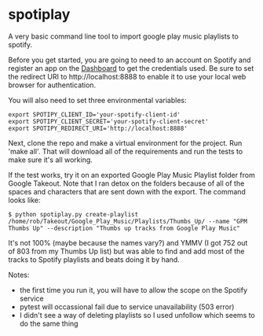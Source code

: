 # spotiplay
A very basic command line tool to import google play music playlists to spotify.

Before you get started, you are going to need to an account on Spotify and register an app on the [Dashboard](https://developer.spotify.com/dashboard/applications) to get the credentials used. Be sure to set the redirect URI to http://localhost:8888 to enable it to use your local web browser for authentication. 

You will also need to set three environmental variables:
```
export SPOTIPY_CLIENT_ID='your-spotify-client-id'
export SPOTIPY_CLIENT_SECRET='your-spotify-client-secret'
export SPOTIPY_REDIRECT_URI='http://localhost:8888'
```

Next, clone the repo and make a virtual environment for the project. Run 'make all'. That will download all of the requirements  and run the tests to make sure it's all working.

If the test works, try it on an exported Google Play Music Playlist folder from Google Takeout. Note that I ran detox on the folders because of all of the spaces and characters that are sent down with the export. The command looks like:

```
$ python spotiplay.py create-playlist /home/rob/Takeout/Google_Play_Music/Playlists/Thumbs_Up/ --name "GPM Thumbs Up" --description "Thumbs up tracks from Google Play Music"

```
It's not 100% (maybe because the names vary?) and YMMV (I got 752 out of 803 from my Thumbs Up list) but was able to find and add most of the tracks to Spotify playlists and beats doing it by hand. 

Notes:
- the first time you run it, you will have to allow the scope on the Spotify service
- pytest will occassional fail due to service unavailability (503 error)
- I didn't see a way of deleting playlists so I used unfollow which seems to do the same thing

